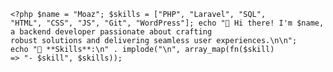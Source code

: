 <code><?php
$name = "Moaz";
$skills = ["PHP", "Laravel", "SQL", "HTML", "CSS", "JS", "Git", "WordPress"];
echo "👋 Hi there! I'm $name, a backend developer passionate about crafting robust solutions and delivering seamless user experiences.\n\n";
echo "🚀 **Skills**:\n" . implode("\n", array_map(fn($skill) => "- $skill", $skills));</code>
